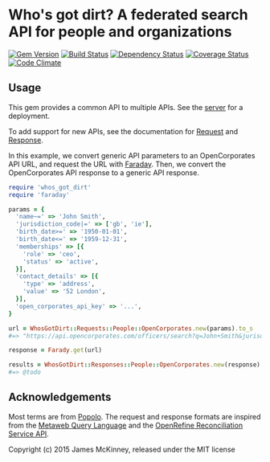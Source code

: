 # Who's got dirt? A federated search API for people and organizations

[![Gem Version](https://badge.fury.io/rb/whos_got_dirt.svg)](https://badge.fury.io/rb/whos_got_dirt)
[![Build Status](https://secure.travis-ci.org/influencemapping/whos_got_dirt-gem.png)](https://travis-ci.org/influencemapping/whos_got_dirt-gem)
[![Dependency Status](https://gemnasium.com/influencemapping/whos_got_dirt-gem.png)](https://gemnasium.com/influencemapping/whos_got_dirt-gem)
[![Coverage Status](https://coveralls.io/repos/influencemapping/whos_got_dirt-gem/badge.svg)](https://coveralls.io/r/influencemapping/whos_got_dirt-gem)
[![Code Climate](https://codeclimate.com/github/influencemapping/whos_got_dirt-gem.png)](https://codeclimate.com/github/influencemapping/whos_got_dirt-gem)

## Usage

This gem provides a common API to multiple APIs. See the [server](https://github.com/influencemapping/whos_got_dirt-server) for a deployment.

To add support for new APIs, see the documentation for [Request](http://www.rubydoc.info/gems/whos_got_dirt/WhosGotDirt/Request) and [Response](http://www.rubydoc.info/gems/whos_got_dirt/WhosGotDirt/Response).

In this example, we convert generic API parameters to an OpenCorporates API URL, and request the URL with [Faraday](https://github.com/lostisland/faraday). Then, we convert the OpenCorporates API response to a generic API response.

```ruby
require 'whos_got_dirt'
require 'faraday'

params = {
  'name~=' => 'John Smith',
  'jurisdiction_code|=' => ['gb', 'ie'],
  'birth_date>=' => '1950-01-01',
  'birth_date<=' => '1959-12-31',
  'memberships' => [{
    'role' => 'ceo',
    'status' => 'active',
  }],
  'contact_details' => [{
    'type' => 'address',
    'value' => '52 London',
  }],
  'open_corporates_api_key' => '...',
}

url = WhosGotDirt::Requests::People::OpenCorporates.new(params).to_s
#=> "https://api.opencorporates.com/officers/search?q=John+Smith&jurisdiction_code=gb%7Cie&date_of_birth=1950-01-01%3A1959-12-31&position=ceo&inactive=false&address=52+London&api_token=...&per_page=100&order=score"

response = Farady.get(url)

results = WhosGotDirt::Responses::People::OpenCorporates.new(response).to_a
#=> @todo
```

## Acknowledgements

Most terms are from [Popolo](http://www.popoloproject.com/). The request and response formats are inspired from the [Metaweb Query Language](http://mql.freebaseapps.com/index.html) and the [OpenRefine Reconciliation Service API](https://github.com/OpenRefine/OpenRefine/wiki/Reconciliation-Service-API).

Copyright (c) 2015 James McKinney, released under the MIT license
